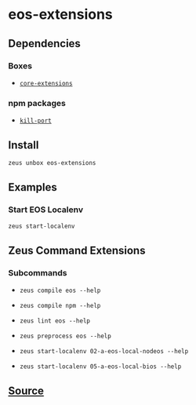 
eos-extensions
====================







## Dependencies
### Boxes
* [`core-extensions`](core-extensions.md)
### npm packages
* [`kill-port`](http://npmjs.com/package/kill-port)


## Install
```bash
zeus unbox eos-extensions
```
## Examples
### Start EOS Localenv
```bash
zeus start-localenv
```

## Zeus Command Extensions

### Subcommands
* ```zeus compile eos --help```

* ```zeus compile npm --help```

* ```zeus lint eos --help```

* ```zeus preprocess eos --help```

* ```zeus start-localenv 02-a-eos-local-nodeos --help```

* ```zeus start-localenv 05-a-eos-local-bios --help```







## [Source](https://github.com/liquidapps-io/zeus-sdk/tree/master/boxes/groups/eos-sdk/eos-extensions)